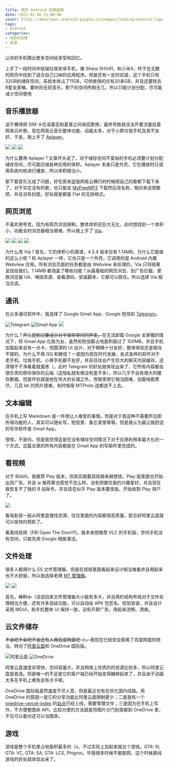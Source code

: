 ```yaml
---
title: 我的 Android 应用选择
date: 2022-01-06 21:00:00
cover: https://developer.android.google.cn/images/landing/android-logo.svg
tags:
- Android
categories:
- 写BUG日常
- 资源
---
```

让你的手机腾出更多空间给享受和回忆。
<!--more-->

上手了一段时间中低端垃圾安卓手机，像 Sharp SHV41，和小米4，终于在无数的网页中找到了适合自己口味的应用程序。但是还有一定的前提，这个手机只有32GB的储存空间，系统本体占了11GB，可供使用的仅有20来GB，并且还要除去R星全家桶、要听的无损音乐，剩下的空间所剩无几，所以只能计划分配，尽可能减少空间使用

## 音乐播放器

迫于懒得把 SIM 卡在诺基亚和夏普之间来回更换，最终导致我没法开着流量挂着网易云听歌。现在网易云音乐整体功能、动画太多，对于小屏垃圾手机及其不友好，于是，我上手了 [Aplayer](https://github.com/rRemix/APlayer)。

![](https://od.nofated.win/api?path=/Blog%20Pictures/My_Android_APPS_Choices/01.png&raw=true)
![](https://od.nofated.win/api?path=/Blog%20Pictures/My_Android_APPS_Choices/02.png&raw=true)
![](https://od.nofated.win/api?path=/Blog%20Pictures/My_Android_APPS_Choices/03.png&raw=true)

为什么要用 Aplayer？文章开头说了，对于储存空间不富裕的手机必须要计划分配储存空间，尽可能压缩各种应用的体积。Aplayer 本身只是外壳，它在播放时只调用系统内核进行播放，所以体积相当小。

那下载音乐又成了问题，好在原来盗版网易云横行的时候把自己的歌都下载下来了，对于实在没有的歌，也只能去 [MyFreeMP3](http://tool.liumingye.cn/music/?page=searchPage) 下载然后改名称，相对来说很繁琐，并且没有封面，好处就是都是 Flat 的无损格式。

## 网页浏览

不喜欢用夸克，因为有网页浏览限制，整体体积还巨大无比，此时想找到一个体积小，功能全的浏览器相当艰难，所以我上手了 [Via](https://viayoo.com/zh-cn/)。

![](https://od.nofated.win/api?path=/Blog%20Pictures/My_Android_APPS_Choices/04.png&raw=true)
![](https://od.nofated.win/api?path=/Blog%20Pictures/My_Android_APPS_Choices/04.png&raw=true)
![](https://od.nofated.win/api?path=/Blog%20Pictures/My_Android_APPS_Choices/05.png&raw=true)
![](https://od.nofated.win/api?path=/Blog%20Pictures/My_Android_APPS_Choices/06.png&raw=true)

为什么用 Via？首先，它的体积小的离谱，4.3.4 版本仅有 1.14MB。为什么它能做的这么小呢？和 Aplayer 一样，它也只是一个外壳，它调用的是 Android 内置 Webview 应用。所有浏览页面的任务都是由 Webview 来处理的，Via 只将结果呈现给我们。1.14MB 都涵盖了哪些功能？从最基础的网页浏览、到广告拦截、更换浏览器 UA、嗅探资源、查看源码、安装脚本，它都可以胜任。所以选择 Via 相当合适。

## 通讯

在众多通讯软件中，我选择了 Google  Gmail App、Google 短信和 [Telegram](https://telegram.org/)。

![Telegram](https://od.nofated.win/api?path=/Blog%20Pictures/My_Android_APPS_Choices/09.png&raw=true)
![Gmail App](https://od.nofated.win/api?path=/Blog%20Pictures/My_Android_APPS_Choices/10.png&raw=true)
![](https://od.nofated.win/api?path=/Blog%20Pictures/My_Android_APPS_Choices/11.png&raw=true)

为什么？~~开头提到过要减少对于储存空间的开支。~~在无法卸载 Google 全家桶的情况下，将 Gmail App 化敌为友，虽然和短信都占地面积超过了 100MB，并且手机加载起来会有一点卡，但圆滑的 UI 设计，对于眼睛十分友好，整体体验还是相当不错的。为什么不用 QQ 和微信？一是因为现在时代发展，各式各样的软件对于老手机、垃圾手机、小屏手机都不友好，并且往往会产生巨大的聊天内容缓存，还清理不干净看着就蛋疼（。此时 Telegram 的好处就体现出来了，它所有内容都会很负责的帮你保存的云端（这隐私就有根没有差不多），所以几乎不会有很大的缓存数据。但是坏处就是他在伟大的长城之外，导致使用它相当困难，加载啥都费尽，几百 kb 的照片很难，有时候用 MTProto 连都连不上去。

## 文本编辑

在手机上写 Markdown 是一件很让人难受的事情。但是对于我这种不需要所见即所得功能的人，其实可以随处写，短信里、备忘录里等等。但是我认为最让我舒适的写作软件是 Gmail App。

很怪，不是吗，但是我觉得这是在没有储存空间情况下对于应用利用率最大化的一个方式。这篇文章的所有内容都是在 Gmail App 的写邮件里完成的。

## 看视频

对于 Bilibili，我推荐 Play 版本，但其实随着叔叔越来越想钱，Play 版里面也开始出现广告。并且 ai 推荐算法感觉不怎么样，没有把握住我的兴趣爱好。并且现在我恢复不了我的 B 站账号。并且现在似乎 Play 版本要改版，开始收割 Play 用户了。

![](https://od.nofated.win/api?path=/Blog%20Pictures/My_Android_APPS_Choices/12.png&raw=true)

看电影我一般从阿里盘搜找资源，往往里面的内容都很高质量，配合好阿里云盘就可以愉快的观影了。

看离线视频（FBI Open The Door!!!)，我本来想推荐 VLC 的手机版，奈何手机没有空间，只能先用 Google 相册凑活。

## 文件处理

很多人都用什么 ES 文件管理器，但是在视频里面看起来设计相当难看并且用起来也不大舒服，所以我选择老牌 [MT 管理器](https://d.binmt.cc)。

![](https://od.nofated.win/api?path=/Blog%20Pictures/My_Android_APPS_Choices/13.png&raw=true)
![](https://od.nofated.win/api?path=/Blog%20Pictures/My_Android_APPS_Choices/14.png&raw=true)

首先，~~体积小~~（话说回来文件管理器大小能有多大，并且两栏结构布局对于文件处理相当方便，还有许多高级功能，可以自动给 APK 包签名、校验安装，并且设计采用 MDUI，和手机整体 UI 保持一致，没有开屏广告，用起来流畅、清爽。

## 云文件储存

~~不会吧不会吧不会还有人用百度网盘吧（ 。~~我现在已经完全脱离了百度网盘的统治，转向了[阿里云盘](https://aliyundrive.com)和 OneDrive 国际版。

![阿里云盘](https://od.nofated.win/api?path=/Blog%20Pictures/My_Android_APPS_Choices/15.png&raw=true)
![OneDrive](https://od.nofated.win/api?path=/Blog%20Pictures/My_Android_APPS_Choices/16.png&raw=true)

阿里云盘速度非常快，空间容量大，并且网络上优质的的资源比较多，所以阿里云盘是首选。但是唯一的不足是它的客户端已经开始变得臃肿起来了，并且由于动画太多在手机上难免会有点卡顿。

OneDrive 国际版虽然速度不尽人意，但是最近也有在优化国内线路。用 OneDrive 的原因一是它的分享功能比阿里云盘限制更少；二是我有一个 [onedrive-vercel-index](https://github.com/spencerwooo/onedrive-vercel-index/discussions) 的[站点](https://od.nofated.win)已经上线，需要管理文件；三是因为在手机上写作，不方便整图床 API，比较方便的方法就是将图片分门别类都到 OneDrive 里，不仅可以备份还可以当图床。

## 游戏

游戏是整个手机里占地面积最多的（x。不过实际上加起来就五个游戏。GTA: III, GTA: VC, GTA: SA, GTA: LCS, Phigros。毕竟很多时候不能联网，这个时候离线游戏的好处就体现出来了。
